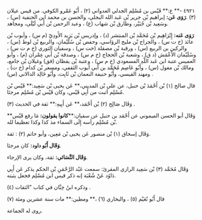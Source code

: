 ٤٩٢١ -** ع:** قَيْس بن مُسْلِم الجدلي العدواني (٢) ، أَبُو عَمْرو الكوفي. من قيس عيلان (٣) .**رَوَى عَن:** إبراهيم بْن جرير بْن عَبد الله البجلي، والحسن بن محمد ابن الحنفية (س) ، وسَعِيد بْن جُبَيْر، وطارق بْن شهاب (ع) ، وعبد الرحمن بْن أَبي لَيْلَى، ومجاهد.

**رَوَى عَنه:** إِبْرَاهِيم بْن مُحَمَّد بْن المنتشر (د) ، وإدريس بْن يَزِيد الأَودِيّ (م س) ، وأيوب بْن عائذ (خ ت س) ، والجراح بْن مليح الرؤاسي، وحفص بْن سُلَيْمان، والربيع بْن لوط (س) ، والركين بن الربيع (س) ، ورقبة بْن مصقلة (خت س) ، وسفيان الثوري (خ م ت س) ، وسُلَيْمان الأَعْمَش (د ق) ، وشعبة بْن الحجاج (خ م س) ، وصدقة بْن أَبي عِمْران (م) ، وأبو العميس عتبة ابن عَبد اللَّهِ المسعودي (خ م س) ، وعتبة بْن يقظان (فق) وغيلان بْن جامع، ومالك بْن مغول (س) ، وأَبُو عَاصِم مُحَمَّد بن أَبي أيوب الثقفي، ومسعر بْن كدام (خ ت) ، ومهند القيسي، وأَبُو حنيفة النعمان بْن ثَابِت، وأَبُو خَالِد الدالاني (س) .

قال صالح (١) بْن أَحْمَدَ بْن حنبل، عن علي بْن المديني،** عَن يحيى بْن سَعِيد:** قَيْس بْن مُسْلِم أثبت من أَبِي قَيْس، وكان قَيْس بْن مُسْلِم مرجئا.

وَقَال صَالِح (٢) بْن أَحْمَد،** عَن أَبِيهِ:** ثقة في الحديث (٣) .

**وَقَال أبو الحسن الميموني عن أَحْمَد بن حنبل عن سفيان:****كانوا يقولون:** مَا رفع قَيْس بْن مُسْلِم رأسه إِلَى السماء مذ كذا وكذا تعظيما لله.

وَقَال إسحاق (١) بْن منصور عَن يحيى بْن مَعِين، وأبو حاتم (٢) : ثقة.

**وَقَال أَبُو داود:** كان مرجئا.

**وَقَال النَّسَائي:** ثقة، وكان يرى الإرجاء.

وَقَال مُحَمَّد (٣) بْن سَعِيد الرازي المقرئ: سمعت عَبْد الرَّحْمَنِ بْن الحكم يذكر عَن أَبِي دَاوُد عَنْ شُعْبَة إنه ذكر قيس ابن مُسْلِم فجعل يثبته.

وذكره ابنُ حِبَّان في كتاب "الثقات (٤) .

قال أَبُو نُعَيْم (٥) ، والبخاري (٦) ،** ومطين:** مات سنة عشرين ومئة (٧)

روى له الجماعة.